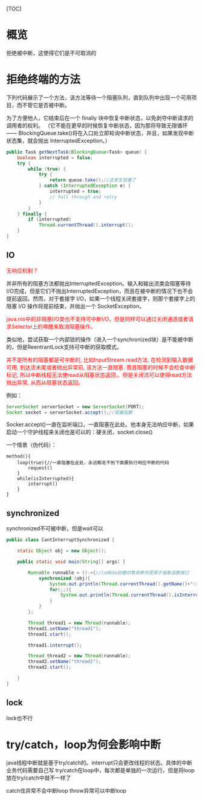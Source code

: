 [TOC]

# 概览
拒绝被中断，这使得它们是不可取消的

# 拒绝终端的方法
下列代码展示了一个方法，该方法等待一个阻塞队列，直到队列中出现一个可用项目，而不管它是否被中断。

为了方便他人，它结束后在一个 finally 块中恢复中断状态，以免剥夺中断请求的调用者的权利。
（它不能在更早的时候恢复中断状态，因为那将导致无限循环 —— BlockingQueue.take()将在入口处立即轮询中断状态，并且，如果发现中断状态集，就会抛出 InterruptedException。）

```java
public Task getNextTask(BlockingQueue<Task> queue) {
    boolean interrupted = false;
    try {
        while (true) {
            try {
                return queue.take();//这发生阻塞了
            } catch (InterruptedException e) {
                interrupted = true;
                // fall through and retry
            }
        }
    } finally {
        if (interrupted)
            Thread.currentThread().interrupt();
    }
}
```
## IO
<font color="red">无响应机制？</font>

并非所有的阻塞方法都抛出InterruptedException。输入和输出流类会阻塞等待I/O完成，但是它们不抛出InterruptedException，而且在被中断的情况下也不会提前返回。然而，对于套接字 I/O，如果一个线程关闭套接字，则那个套接字上的阻塞 I/O 操作将提前结束，并抛出一个 SocketException。

<font color="red">java.nio中的非阻塞I/O类也不支持可中断I/O，但是同样可以通过关闭通道或者请求Selector上的唤醒来取消阻塞操作。</font>

类似地，尝试获取一个内部锁的操作（进入一个synchronized块）是不能被中断的，但是ReentrantLock支持可中断的获取模式。

<font color="red">并不是所有的阻塞都是可中断的, 比如InputStream.read方法. 在检测到输入数据可用, 到达流末尾或者抛出异常前, 该方法一直阻塞. 而且阻塞的时候不会检查中断标记, 所以中断线程无法使read从阻塞状态返回.。但是关闭流可以使得read方法抛出异常, 从而从阻塞状态返回。</font>

例如：
```java
ServerSocket serverSocket = new ServerSocket(PORT);
Socket socket = serverSocket.accept();//阻塞函数
```
Socker.accept()一直在监听端口，一直阻塞在此处。他本身无法响应中断，如果启动一个守护线程来关闭也是可以的：硬关闭，socket.close()

一个情景（伪代码）：
```
method(){
    loop(true){//一直阻塞在此处，永远都走不到下面要执行响应中断的代码
        request()
    }
    while(isInterrupted){
        interrupt()
    }
}
```
## synchronized
synchronized不可被中断，但是wait可以
```java
public class CantInterruptSynchronized {

    static Object obj = new Object();

    public static void main(String[] args) {

        Runnable runnable = ()->{//lumbda创建对象依赖并受限于抽象函数接口
            synchronized (obj){
                System.out.println(Thread.currentThread().getName()+":拿到锁");
                for(;;){
                    System.out.println(Thread.currentThread().isInterrupted());
                }
            }
        };

        Thread thread1 = new Thread(runnable);
        thread1.setName("thread1");
        thread1.start();

        thread1.interrupt();

        Thread thread2 = new Thread(runnable);
        thread2.setName("thread2");
        thread2.start();

    }
}
```
## lock
lock也不行



# try/catch，loop为何会影响中断
java线程中断就是基于try/catch的。interrupt只会更改线程的状态。具体的中断业务代码需要自己写
try/catch在loop中，每次都是单独的一次运行，但是将loop放在try/catch中就不一样了

catch住异常不会中断loop
throw异常可以中断loop
